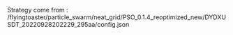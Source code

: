 Strategy come from : /flyingtoaster/particle_swarm/neat_grid/PSO_0.1.4_reoptimized_new/DYDXUSDT_20220928202229_295aa/config.json